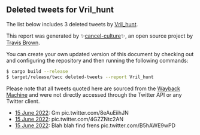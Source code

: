 ## Deleted tweets for Vril_hunt

The list below includes 3 deleted tweets by
[Vril_hunt](https://twitter.com/Vril_hunt).



This report was generated by ✨[cancel-culture](https://github.com/travisbrown/cancel-culture)✨,
an open source project by [Travis Brown](https://twitter.com/travisbrown).

You can create your own updated version of this document by checking out and configuring the
repository and then running the following commands:

```bash
$ cargo build --release
$ target/release/twcc deleted-tweets --report Vril_hunt
```

Please note that all tweets quoted here are sourced from the
[Wayback Machine](https://web.archive.org) and were not directly accessed through the Twitter API or
any Twitter client.

* [15 June 2022](https://web.archive.org/web/20220615123706/https://twitter.com/Vril_hunt/status/1537051272033058817): Gm pic.twitter.com/8eAuEiihJN <!--1537051272033058817-->
* [15 June 2022](https://web.archive.org/web/20220615021021/https://twitter.com/Vril_hunt/status/1536893722624933888): pic.twitter.com/4GZZNtc2AN <!--1536893722624933888-->
* [15 June 2022](https://web.archive.org/web/20220615010815/https://twitter.com/Vril_hunt/status/1536878146544406529): Blah blah find frens pic.twitter.com/B5hAWE9wPD <!--1536878146544406529-->
